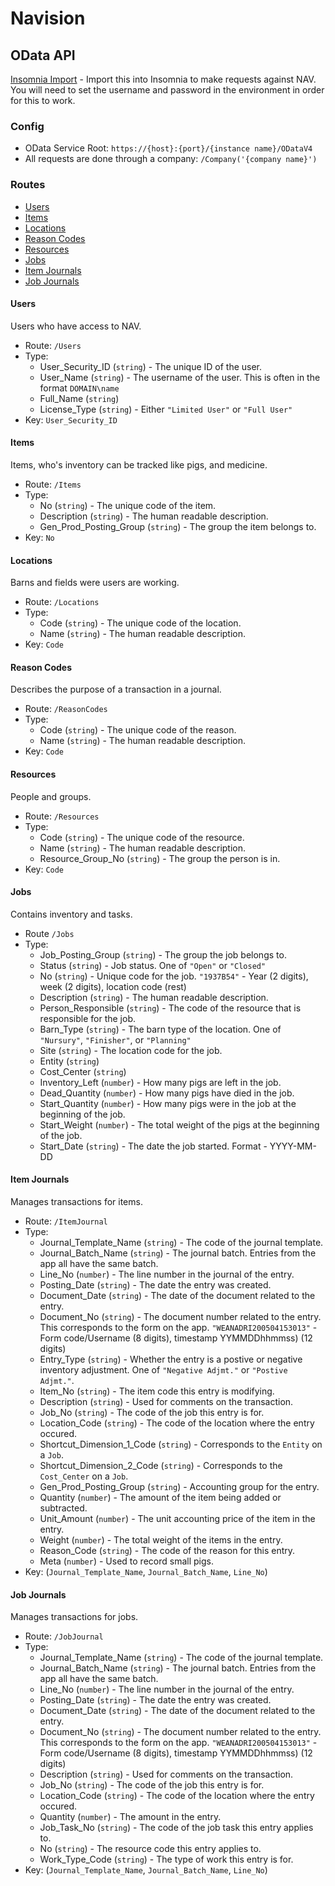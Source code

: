 # Navision

## OData API
[Insomnia Import](./insomnia.json) - Import this into Insomnia to make requests against NAV. You will need to set the username and password in the environment in order for this to work.

### Config
* OData Service Root: `https://{host}:{port}/{instance name}/ODataV4`
* All requests are done through a company: `/Company('{company name}')`

### Routes
* [Users](#users)
* [Items](#items)
* [Locations](#locations)
* [Reason Codes](#reason-codes)
* [Resources](#resources)
* [Jobs](#jobs)
* [Item Journals](#item-journals)
* [Job Journals](#job-journals)

#### Users
Users who have access to NAV.
* Route: `/Users`
* Type:
  * User_Security_ID (`string`) - The unique ID of the user.
  * User_Name (`string`) - The username of the user. This is often in the format `DOMAIN\name`
  * Full_Name (`string`)
  * License_Type (`string`) - Either `"Limited User"` or `"Full User"`
* Key: `User_Security_ID`

#### Items
Items, who's inventory can be tracked like pigs, and medicine.
* Route: `/Items`
* Type:
  * No (`string`) - The unique code of the item.
  * Description (`string`) - The human readable description.
  * Gen_Prod_Posting_Group (`string`) - The group the item belongs to.
* Key: `No`

#### Locations
Barns and fields were users are working.
* Route: `/Locations`
* Type:
  * Code (`string`) - The unique code of the location.
  * Name (`string`) - The human readable description.
* Key: `Code`

#### Reason Codes
Describes the purpose of a transaction in a journal.
* Route: `/ReasonCodes`
* Type:
  * Code (`string`) - The unique code of the reason.
  * Name (`string`) - The human readable description.
* Key: `Code`

#### Resources
People and groups.
* Route: `/Resources`
* Type:
  * Code (`string`) - The unique code of the resource.
  * Name (`string`) - The human readable description.
  * Resource_Group_No (`string`) - The group the person is in.
* Key: `Code`

#### Jobs
Contains inventory and tasks.
* Route `/Jobs`
* Type:
  * Job_Posting_Group (`string`) - The group the job belongs to.
  * Status (`string`) - Job status. One of `"Open"` or `"Closed"`
  * No (`string`) - Unique code for the job. `"1937B54"` - Year (2 digits), week (2 digits), location code (rest)
  * Description (`string`) - The human readable description.
  * Person_Responsible (`string`) - The code of the resource that is responsible for the job.
  * Barn_Type (`string`) - The barn type of the location. One of `"Nursury"`, `"Finisher"`, or `"Planning"`
  * Site (`string`) - The location code for the job.
  * Entity (`string`)
  * Cost_Center (`string`)
  * Inventory_Left (`number`) - How many pigs are left in the job.
  * Dead_Quantity (`number`) - How many pigs have died in the job.
  * Start_Quantity (`number`) - How many pigs were in the job at the beginning of the job.
  * Start_Weight (`number`) - The total weight of the pigs at the beginning of the job.
  * Start_Date (`string`) - The date the job started. Format - YYYY-MM-DD

#### Item Journals
Manages transactions for items.
* Route: `/ItemJournal`
* Type:
  * Journal_Template_Name (`string`) - The code of the journal template.
  * Journal_Batch_Name (`string`) - The journal batch. Entries from the app all have the same batch.
  * Line_No (`number`) - The line number in the journal of the entry.
  * Posting_Date (`string`) - The date the entry was created.
  * Document_Date (`string`) - The date of the document related to the entry.
  * Document_No (`string`) - The document number related to the entry. This corresponds to the form on the app. `"WEANADRI200504153013"` - Form code/Username (8 digits), timestamp YYMMDDhhmmss) (12 digits)
  * Entry_Type (`string`) - Whether the entry is a postive or negative inventory adjustment. One of `"Negative Adjmt."` or `"Postive Adjmt."`.
  * Item_No (`string`) - The item code this entry is modifying.
  * Description (`string`) - Used for comments on the transaction.
  * Job_No (`string`) - The code of the job this entry is for.
  * Location_Code (`string`) - The code of the location where the entry occured.
  * Shortcut_Dimension_1_Code (`string`) - Corresponds to the `Entity` on a `Job`.
  * Shortcut_Dimension_2_Code (`string`) - Corresponds to the `Cost_Center` on a `Job`.
  * Gen_Prod_Posting_Group (`string`) - Accounting group for the entry.
  * Quantity (`number`) - The amount of the item being added or subtracted.
  * Unit_Amount (`number`) - The unit accounting price of the item in the entry.
  * Weight (`number`) - The total weight of the items in the entry.
  * Reason_Code (`string`) - The code of the reason for this entry.
  * Meta (`number`) - Used to record small pigs.
* Key: (`Journal_Template_Name`, `Journal_Batch_Name`, `Line_No`)

#### Job Journals
Manages transactions for jobs.
* Route: `/JobJournal`
* Type:
  * Journal_Template_Name (`string`) - The code of the journal template.
  * Journal_Batch_Name (`string`) - The journal batch. Entries from the app all have the same batch.
  * Line_No (`number`) - The line number in the journal of the entry.
  * Posting_Date (`string`) - The date the entry was created.
  * Document_Date (`string`) - The date of the document related to the entry.
  * Document_No (`string`) - The document number related to the entry. This corresponds to the form on the app. `"WEANADRI200504153013"` - Form code/Username (8 digits), timestamp YYMMDDhhmmss) (12 digits)
  * Description (`string`) - Used for comments on the transaction.
  * Job_No (`string`) - The code of the job this entry is for.
  * Location_Code (`string`) - The code of the location where the entry occured.
  * Quantity (`number`) - The amount in the entry.
  * Job_Task_No (`string`) - The code of the job task this entry applies to.
  * No (`string`) - The resource code this entry applies to.
  * Work_Type_Code (`string`) - The type of work this entry is for.
* Key: (`Journal_Template_Name`, `Journal_Batch_Name`, `Line_No`)